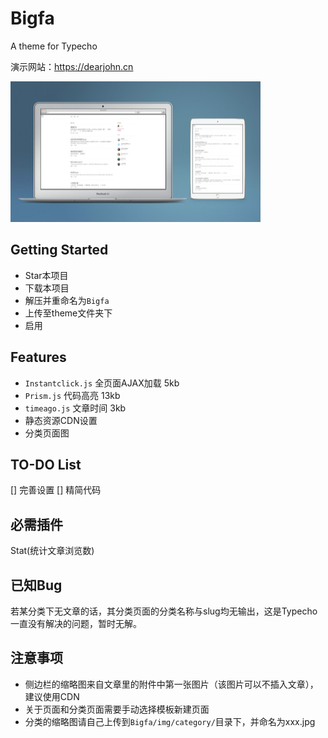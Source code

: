 # Bigfa
A theme for Typecho

演示网站：https://dearjohn.cn

![image](https://github.com/JohnStinky/Bigfa/raw/master/screenshot.jpg)

## Getting Started
- Star本项目
- 下载本项目
- 解压并重命名为`Bigfa`
- 上传至theme文件夹下
- 启用

## Features
- `Instantclick.js` 全页面AJAX加载 5kb
- `Prism.js` 代码高亮 13kb
- `timeago.js` 文章时间 3kb
- 静态资源CDN设置
- 分类页面图

## TO-DO List
[] 完善设置
[] 精简代码

## 必需插件
Stat(统计文章浏览数)

## 已知Bug
若某分类下无文章的话，其分类页面的分类名称与slug均无输出，这是Typecho一直没有解决的问题，暂时无解。

## 注意事项
- 侧边栏的缩略图来自文章里的附件中第一张图片（该图片可以不插入文章），建议使用CDN
- 关于页面和分类页面需要手动选择模板新建页面
- 分类的缩略图请自己上传到`Bigfa/img/category/`目录下，并命名为xxx.jpg
